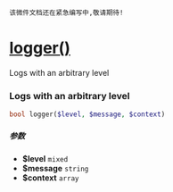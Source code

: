     该微件文档还在紧急编写中,敬请期待!
[logger()](http://twinh.github.io/widget/api/logger)
====================================================

Logs with an arbitrary level

### Logs with an arbitrary level
```php
bool logger($level, $message, $context)
```

##### 参数
* **$level** `mixed` 
* **$message** `string` 
* **$context** `array` 

